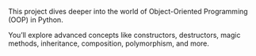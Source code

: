 This project dives deeper into the world of Object-Oriented Programming (OOP) in Python.

You’ll explore advanced concepts like constructors, destructors, magic methods, inheritance, composition, polymorphism, and more.